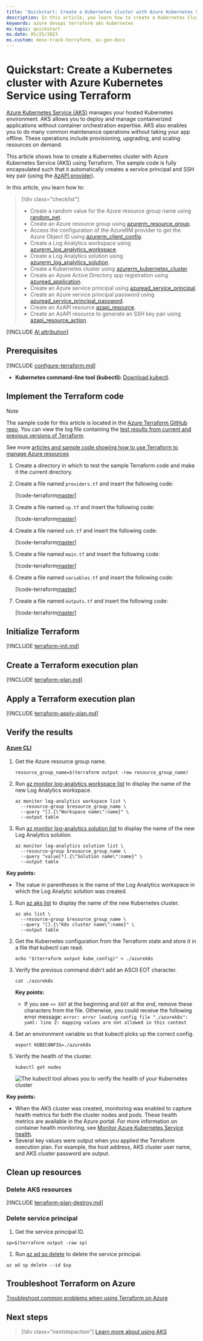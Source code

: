 ```yaml
---
title: 'Quickstart: Create a Kubernetes cluster with Azure Kubernetes Service (AKS) using Terraform'
description: In this article, you learn how to create a Kubernetes Cluster with Azure Kubernetes Service and Terraform.
keywords: azure devops terraform aks kubernetes
ms.topic: quickstart
ms.date: 05/25/2023
ms.custom: devx-track-terraform, ai-gen-docs
---
```


# Quickstart: Create a Kubernetes cluster with Azure Kubernetes Service using Terraform

[Azure Kubernetes Service (AKS)](/azure/aks/) manages your hosted Kubernetes environment. AKS allows you to deploy and manage containerized applications without container orchestration expertise. AKS also enables you to do many common maintenance operations without taking your app offline. These operations include provisioning, upgrading, and scaling resources on demand.

This article shows how to create a Kubernetes cluster with Azure Kubernetes Service (AKS) using Terraform. The sample code is fully encapsulated such that it automatically creates a service principal and SSH key pair (using the [AzAPI provider](overview-azapi-provider.md)).

In this article, you learn how to:

> [!div class="checklist"]
> * Create a random value for the Azure resource group name using [random_pet](https://registry.terraform.io/providers/hashicorp/random/latest/docs/resources/pet).
> * Create an Azure resource group using [azurerm_resource_group](https://registry.terraform.io/providers/hashicorp/azurerm/latest/docs/resources/resource_group).
> * Access the configuration of the AzureRM provider to get the Azure Object ID using [azurerm_client_config](https://registry.terraform.io/providers/hashicorp/azurerm/latest/docs/data-sources/client_config).
> * Create a Log Analytics workspace using [azurerm_log_analytics_workspace](https://registry.terraform.io/providers/hashicorp/azurerm/latest/docs/resources/log_analytics_workspace).
> * Create a Log Analytics solution using [azurerm_log_analytics_solution](https://registry.terraform.io/providers/hashicorp/azurerm/latest/docs/resources/log_analytics_solution).
> * Create a Kubernetes cluster using [azurerm_kubernetes_cluster](https://registry.terraform.io/providers/hashicorp/azurerm/latest/docs/resources/kubernetes_cluster).
> * Create an Azure Active Directory app registration using [azuread_application](https://registry.terraform.io/providers/hashicorp/azuread/latest/docs/data-sources/application).
> * Create an Azure service principal using [azuread_service_principal](https://registry.terraform.io/providers/hashicorp/azuread/latest/docs/data-sources/service_principal).
> * Create an Azure service principal password using [azuread_service_principal_password](https://registry.terraform.io/providers/hashicorp/azuread/latest/docs/resources/service_principal_password).
> * Create an AzAPI resource [azapi_resource](https://registry.terraform.io/providers/Azure/azapi/latest/docs/resources/azapi_resource).
> * Create an AzAPI resource to generate an SSH key pair using [azapi_resource_action](https://registry.terraform.io/providers/Azure/azapi/latest/docs/resources/azapi_resource_action).

[!INCLUDE [AI attribution](~/../azure-docs-pr/includes/ai-generated-attribution.md)]

## Prerequisites

[!INCLUDE [configure-terraform.md](includes/configure-terraform.md)]

- **Kubernetes command-line tool (kubectl):** [Download kubectl](https://kubernetes.io/releases/download/).

## Implement the Terraform code

> [!NOTE]
> The sample code for this article is located in the [Azure Terraform GitHub repo](https://github.com/Azure/terraform/tree/master/quickstart/101-traffic-manager-external-endpoint). You can view the log file containing the [test results from current and previous versions of Terraform](https://github.com/Azure/terraform/tree/master/quickstart/101-traffic-manager-external-endpoint\TestRecord.md).
> 
> See more [articles and sample code showing how to use Terraform to manage Azure resources](/azure/terraform)

1. Create a directory in which to test the sample Terraform code and make it the current directory.

1. Create a file named `providers.tf` and insert the following code:

    [!code-terraform[master](~/../terraform_samples/quickstart/201-k8s-cluster-with-tf-and-aks/providers.tf)]

1. Create a file named `sp.tf` and insert the following code:

    [!code-terraform[master](~/../terraform_samples/quickstart/201-k8s-cluster-with-tf-and-aks/sp.tf)]

1. Create a file named `ssh.tf` and insert the following code:

    [!code-terraform[master](~/../terraform_samples/quickstart/201-k8s-cluster-with-tf-and-aks/ssh.tf)]

1. Create a file named `main.tf` and insert the following code:

    [!code-terraform[master](~/../terraform_samples/quickstart/201-k8s-cluster-with-tf-and-aks/main.tf)]

1. Create a file named `variables.tf` and insert the following code:

    [!code-terraform[master](~/../terraform_samples/quickstart/201-k8s-cluster-with-tf-and-aks/variables.tf)]

1. Create a file named `outputs.tf` and insert the following code:

    [!code-terraform[master](~/../terraform_samples/quickstart/201-k8s-cluster-with-tf-and-aks/outputs.tf)]

## Initialize Terraform

[!INCLUDE [terraform-init.md](includes/terraform-init.md)]

## Create a Terraform execution plan

[!INCLUDE [terraform-plan.md](includes/terraform-plan.md)]

## Apply a Terraform execution plan

[!INCLUDE [terraform-apply-plan.md](includes/terraform-apply-plan.md)]

## Verify the results

#### [Azure CLI](#tab/azure-cli)

1. Get the Azure resource group name.

    ```console
    resource_group_name=$(terraform output -raw resource_group_name)
    ```

1. Run [az monitor log-analytics workspace list](/cli/azure/monitor/log-analytics/workspace#az-monitor-log-analytics-workspace-list) to display the name of the new Log Analytics workspace.

    ```azurecli
    az monitor log-analytics workspace list \
      --resource-group $resource_group_name \
      --query "[].{\"Workspace name\":name}" \
      --output table  
    ```
  
1. Run [az monitor log-analytics solution list](/cli/azure/monitor/log-analytics/solution#az-monitor-log-analytics-solution-list) to display the name of the new Log Analytics solution.

    ```azurecli
    az monitor log-analytics solution list \
      --resource-group $resource_group_name \
      --query "value[*].{\"Solution name\":name}" \
      --output table  
    ```

  **Key points:**

  - The value in parentheses is the name of the Log Analytics workspace in which the Log Analytic solution was created.

1. Run [az aks list](/cli/azure/aks#az-aks-list) to display the name of the new Kubernetes cluster.

    ```azurecli
    az aks list \
      --resource-group $resource_group_name \
      --query "[].{\"K8s cluster name\":name}" \
      --output table
    ```

1. Get the Kubernetes configuration from the Terraform state and store it in a file that kubectl can read.

    ```console
    echo "$(terraform output kube_config)" > ./azurek8s
    ```

1. Verify the previous command didn't add an ASCII EOT character.

    ```console
    cat ./azurek8s
    ```

   **Key points:**

    - If you see `<< EOT` at the beginning and `EOT` at the end, remove these characters from the file. Otherwise, you could receive the following error message: `error: error loading config file "./azurek8s": yaml: line 2: mapping values are not allowed in this context`

1. Set an environment variable so that kubectl picks up the correct config.

    ```console
    export KUBECONFIG=./azurek8s
    ```

1. Verify the health of the cluster.

    ```console
    kubectl get nodes
    ```

    ![The kubectl tool allows you to verify the health of your Kubernetes cluster](./media/create-k8s-cluster-with-tf-and-aks/kubectl-get-nodes.png)

**Key points:**

- When the AKS cluster was created, monitoring was enabled to capture health metrics for both the cluster nodes and pods. These health metrics are available in the Azure portal. For more information on container health monitoring, see [Monitor Azure Kubernetes Service health](/azure/azure-monitor/insights/container-insights-overview).
- Several key values were output when you applied the Terraform execution plan. For example, the host address, AKS cluster user name, and AKS cluster password are output.

## Clean up resources

### Delete AKS resources

[!INCLUDE [terraform-plan-destroy.md](includes/terraform-plan-destroy.md)]

### Delete service principal

1. Get the service principal ID.

  ```azurecli
  sp=$(terraform output -raw sp)
  ```
  
1. Run [az ad sp delete](/cli/azure/ad/sp#az-ad-sp-delete) to delete the service principal.

  ```azurecli
  az ad sp delete --id $sp
  ```
  
## Troubleshoot Terraform on Azure

[Troubleshoot common problems when using Terraform on Azure](troubleshoot.md)

## Next steps

> [!div class="nextstepaction"]
> [Learn more about using AKS](/azure/aks)
